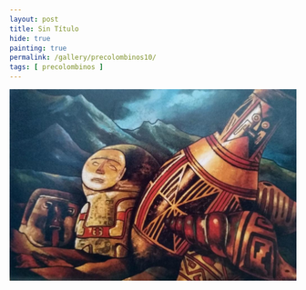 ```yaml
---
layout: post
title: Sin Título
hide: true
painting: true
permalink: /gallery/precolombinos10/
tags: [ precolombinos ]
---
```


![Sin Título](/assets/img/paintings/precolomb_10.jpeg)
